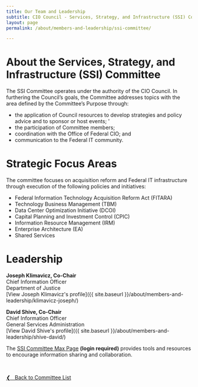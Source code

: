 ```yaml
---
title: Our Team and Leadership
subtitle: CIO Council - Services, Strategy, and Infrastructure (SSI) Committee
layout: page
permalink: /about/members-and-leadership/ssi-committee/

---
```

# About the Services, Strategy, and Infrastructure (SSI) Committee
The SSI Committee operates under the authority of the CIO Council. In furthering the Council’s goals, the Committee addresses topics with the area defined by the Committee’s Purpose through:
* the application of Council resources to develop strategies and policy advice and to sponsor or host events; '
* the participation of Committee members;
* coordination with the Office of Federal CIO; and
* communication to the Federal IT community.

# Strategic Focus Areas
The committee focuses on acquisition reform and Federal IT infrastructure through execution of the following policies and initiatives:
* Federal Information Technology Acquisition Reform Act (FITARA)
* Technology Business Management (TBM)
* Data Center Optimization Initiative (DCOI)
* Capital Planning and Investment Control (CPIC)
* Information Resource Management (IRM)
* Enterprise Architecture (EA)
* Shared Services

# Leadership
**Joseph Klimavicz, Co-Chair**<br/>
Chief Information Officer<br/>
Department of Justice<br/>
[View Joseph Klimavicz's profile]({{ site.baseurl }}/about/members-and-leadership/klimavicz-joseph/)

**David Shive, Co-Chair**<br/>
Chief Information Officer<br/>
General Services Administration<br/>
[View David Shive's profile]({{ site.baseurl }}/about/members-and-leadership/shive-david/)

The [SSI Committee Max Page](https://community.max.gov/x/URp5K) **(login required)** provides tools and resources to encourage information sharing and collaboration.

&nbsp;

<a href="{{site.baseurl}}/about/members-and-leadership/#council-committees">&#10094; &nbsp; Back to Committee List</a><br>
